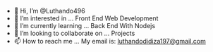 - 👋 Hi, I’m @Luthando496
- 👀 I’m interested in ... Front End Web Development
- 🌱 I’m currently learning ... Back End With Nodejs
- 💞️ I’m looking to collaborate on ... Projects
- 📫 How to reach me ... My email is: luthandodidiza197@gmail.com 

<!---
Luthando496/Luthando496 is a ✨ special ✨ repository because its `README.md` (this file) appears on your GitHub profile.
You can click the Preview link to take a look at your changes.
--->
